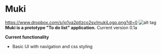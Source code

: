 # Muki
https://www.dropbox.com/s/jo1va2ptlzco2sv/mukiLogo.png?dl=0
![alt tag](https://www.dropbox.com/s/jo1va2ptlzco2sv/mukiLogo.png?dl=0)
<b>Muki is a prototype "To do list" application.</b> Current version 0.1a


<b>Current functionality</b>
<ul>
<li>
Basic UI with navigation and css styling
</li>
</ul>
